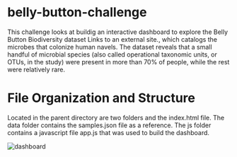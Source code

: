 # belly-button-challenge

This challenge looks at buildig an interactive dashboard to explore the Belly Button Biodiversity dataset Links to an external site., which catalogs the microbes that colonize human navels. The dataset reveals that a small handful of microbial species (also called operational taxonomic units, or OTUs, in the study) were present in more than 70% of people, while the rest were relatively rare.

# File Organization and Structure

Located in the parent directory are two folders and the index.html file.
The data folder contains the samples.json file as a reference.
The js folder contains a javascript file app.js that was used to build the dashboard.

![dashboard](https://user-images.githubusercontent.com/114575703/217951980-0c0838cc-e953-4ab7-891f-df8ccf5201dd.jpg)
